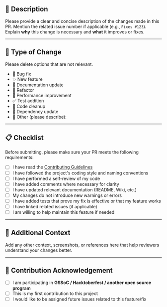 ## 🚀 Description

Please provide a clear and concise description of the changes made in this PR. Mention the related issue number if applicable (e.g., `Fixes #123`).  
Explain **why** this change is necessary and **what** it improves or fixes.

---

## 🧪 Type of Change

Please delete options that are not relevant.

- 🐛 Bug fix  
- ✨ New feature  
- 📝 Documentation update  
- 🔧 Refactor  
- 🚀 Performance improvement  
- ✅ Test addition  
- 🔄 Code cleanup  
- 🔗 Dependency update  
- 🧰 Other (please describe):

---

## 📋 Checklist

Before submitting, please make sure your PR meets the following requirements:

- [ ] I have read the [Contributing Guidelines](CONTRIBUTING.md)
- [ ] I have followed the project's coding style and naming conventions
- [ ] I have performed a self-review of my code
- [ ] I have added comments where necessary for clarity
- [ ] I have updated relevant documentation (README, Wiki, etc.)
- [ ] My changes do not introduce new warnings or errors
- [ ] I have added tests that prove my fix is effective or that my feature works
- [ ] I have linked related issues (if applicable)
- [ ] I am willing to help maintain this feature if needed

---

## 🧠 Additional Context

Add any other context, screenshots, or references here that help reviewers understand your changes better.

---

## 🙌 Contribution Acknowledgement

- [ ] I am participating in **GSSoC / Hacktoberfest / another open source program**
- [ ] This is my first contribution to this project
- [ ] I would like to be assigned future issues related to this feature/fix